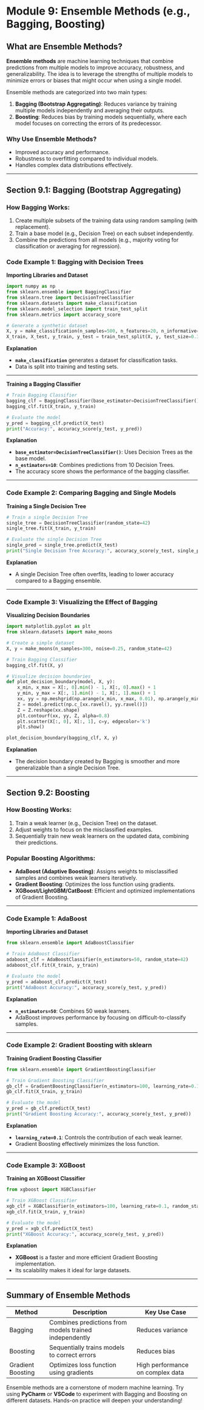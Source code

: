 # Module 9: Ensemble Methods (e.g., Bagging, Boosting)

## What are Ensemble Methods?

**Ensemble methods** are machine learning techniques that combine predictions from multiple models to improve accuracy, robustness, and generalizability. The idea is to leverage the strengths of multiple models to minimize errors or biases that might occur when using a single model.

Ensemble methods are categorized into two main types:

1. **Bagging (Bootstrap Aggregating)**: Reduces variance by training multiple models independently and averaging their outputs.
2. **Boosting**: Reduces bias by training models sequentially, where each model focuses on correcting the errors of its predecessor.

### Why Use Ensemble Methods?

- Improved accuracy and performance.
- Robustness to overfitting compared to individual models.
- Handles complex data distributions effectively.

---

## Section 9.1: Bagging (Bootstrap Aggregating)

### How Bagging Works:

1. Create multiple subsets of the training data using random sampling (with replacement).
2. Train a base model (e.g., Decision Tree) on each subset independently.
3. Combine the predictions from all models (e.g., majority voting for classification or averaging for regression).

### Code Example 1: Bagging with Decision Trees

**Importing Libraries and Dataset**

```python
import numpy as np
from sklearn.ensemble import BaggingClassifier
from sklearn.tree import DecisionTreeClassifier
from sklearn.datasets import make_classification
from sklearn.model_selection import train_test_split
from sklearn.metrics import accuracy_score

# Generate a synthetic dataset
X, y = make_classification(n_samples=500, n_features=20, n_informative=15, random_state=42)
X_train, X_test, y_train, y_test = train_test_split(X, y, test_size=0.3, random_state=42)

```

**Explanation**

- **`make_classification`** generates a dataset for classification tasks.
- Data is split into training and testing sets.

---

**Training a Bagging Classifier**

```python
# Train Bagging Classifier
bagging_clf = BaggingClassifier(base_estimator=DecisionTreeClassifier(), n_estimators=10, random_state=42)
bagging_clf.fit(X_train, y_train)

# Evaluate the model
y_pred = bagging_clf.predict(X_test)
print("Accuracy:", accuracy_score(y_test, y_pred))

```

**Explanation**

- **`base_estimator=DecisionTreeClassifier()`**: Uses Decision Trees as the base model.
- **`n_estimators=10`**: Combines predictions from 10 Decision Trees.
- The accuracy score shows the performance of the bagging classifier.

---

### Code Example 2: Comparing Bagging and Single Models

**Training a Single Decision Tree**

```python
# Train a single Decision Tree
single_tree = DecisionTreeClassifier(random_state=42)
single_tree.fit(X_train, y_train)

# Evaluate the single Decision Tree
single_pred = single_tree.predict(X_test)
print("Single Decision Tree Accuracy:", accuracy_score(y_test, single_pred))

```

**Explanation**

- A single Decision Tree often overfits, leading to lower accuracy compared to a Bagging ensemble.

---

### Code Example 3: Visualizing the Effect of Bagging

**Visualizing Decision Boundaries**

```python
import matplotlib.pyplot as plt
from sklearn.datasets import make_moons

# Create a simple dataset
X, y = make_moons(n_samples=300, noise=0.25, random_state=42)

# Train Bagging Classifier
bagging_clf.fit(X, y)

# Visualize decision boundaries
def plot_decision_boundary(model, X, y):
    x_min, x_max = X[:, 0].min() - 1, X[:, 0].max() + 1
    y_min, y_max = X[:, 1].min() - 1, X[:, 1].max() + 1
    xx, yy = np.meshgrid(np.arange(x_min, x_max, 0.01), np.arange(y_min, y_max, 0.01))
    Z = model.predict(np.c_[xx.ravel(), yy.ravel()])
    Z = Z.reshape(xx.shape)
    plt.contourf(xx, yy, Z, alpha=0.8)
    plt.scatter(X[:, 0], X[:, 1], c=y, edgecolor='k')
    plt.show()

plot_decision_boundary(bagging_clf, X, y)

```

**Explanation**

- The decision boundary created by Bagging is smoother and more generalizable than a single Decision Tree.

---

## Section 9.2: Boosting

### How Boosting Works:

1. Train a weak learner (e.g., Decision Tree) on the dataset.
2. Adjust weights to focus on the misclassified examples.
3. Sequentially train new weak learners on the updated data, combining their predictions.

### Popular Boosting Algorithms:

- **AdaBoost (Adaptive Boosting)**: Assigns weights to misclassified samples and combines weak learners iteratively.
- **Gradient Boosting**: Optimizes the loss function using gradients.
- **XGBoost/LightGBM/CatBoost**: Efficient and optimized implementations of Gradient Boosting.

---

### Code Example 1: AdaBoost

**Importing Libraries and Dataset**

```python
from sklearn.ensemble import AdaBoostClassifier

# Train AdaBoost Classifier
adaboost_clf = AdaBoostClassifier(n_estimators=50, random_state=42)
adaboost_clf.fit(X_train, y_train)

# Evaluate the model
y_pred = adaboost_clf.predict(X_test)
print("AdaBoost Accuracy:", accuracy_score(y_test, y_pred))

```

**Explanation**

- **`n_estimators=50`**: Combines 50 weak learners.
- AdaBoost improves performance by focusing on difficult-to-classify samples.

---

### Code Example 2: Gradient Boosting with sklearn

**Training Gradient Boosting Classifier**

```python
from sklearn.ensemble import GradientBoostingClassifier

# Train Gradient Boosting Classifier
gb_clf = GradientBoostingClassifier(n_estimators=100, learning_rate=0.1, random_state=42)
gb_clf.fit(X_train, y_train)

# Evaluate the model
y_pred = gb_clf.predict(X_test)
print("Gradient Boosting Accuracy:", accuracy_score(y_test, y_pred))

```

**Explanation**

- **`learning_rate=0.1`**: Controls the contribution of each weak learner.
- Gradient Boosting effectively minimizes the loss function.

---

### Code Example 3: XGBoost

**Training an XGBoost Classifier**

```python
from xgboost import XGBClassifier

# Train XGBoost Classifier
xgb_clf = XGBClassifier(n_estimators=100, learning_rate=0.1, random_state=42)
xgb_clf.fit(X_train, y_train)

# Evaluate the model
y_pred = xgb_clf.predict(X_test)
print("XGBoost Accuracy:", accuracy_score(y_test, y_pred))

```

**Explanation**

- **XGBoost** is a faster and more efficient Gradient Boosting implementation.
- Its scalability makes it ideal for large datasets.

---

## Summary of Ensemble Methods

| Method | Description | Key Use Case |
| --- | --- | --- |
| Bagging | Combines predictions from models trained independently | Reduces variance |
| Boosting | Sequentially trains models to correct errors | Reduces bias |
| Gradient Boosting | Optimizes loss function using gradients | High performance on complex data |

Ensemble methods are a cornerstone of modern machine learning. Try using **PyCharm** or **VSCode** to experiment with Bagging and Boosting on different datasets. Hands-on practice will deepen your understanding!
